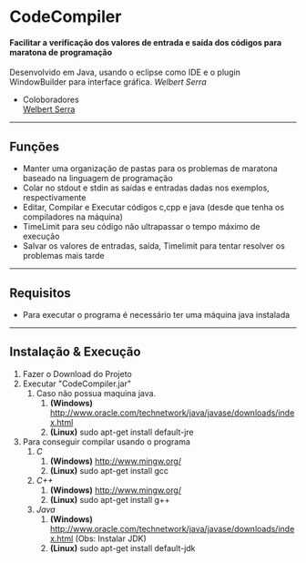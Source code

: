 > 
# CodeCompiler
#### Facilitar a verificação dos valores de entrada e saída dos códigos para maratona de programação
Desenvolvido em Java, usando o eclipse como IDE e o plugin WindowBuilder para interface gráfica.
_Welbert Serra_
>
* Coloboradores <br>
 [Welbert Serra](https://github.com/welbert)

***

## Funções
* Manter uma organização de pastas para os problemas de maratona baseado na linguagem de programação
* Colar no stdout e stdin as saídas e entradas dadas nos exemplos, respectivamente
* Editar, Compilar e Executar códigos c,cpp e java (desde que tenha os compiladores na máquina)
* TimeLimit para seu código não ultrapassar o tempo máximo de execução
* Salvar os valores de entradas, saída, Timelimit para tentar resolver os problemas mais tarde

***

## Requisitos
* Para executar o programa  é necessário ter uma máquina java instalada

***

## Instalação & Execução
1. Fazer o Download do Projeto
2. Executar "CodeCompiler.jar"
	1. Caso não possua maquina java. 
		1. **(Windows)** http://www.oracle.com/technetwork/java/javase/downloads/index.html
		2. **(Linux)** sudo apt-get install default-jre
3. Para conseguir compilar usando o programa
	1. _C_
 		1. **(Windows)** http://www.mingw.org/
		2. **(Linux)** sudo apt-get install gcc
	2. _C++_
 		1. **(Windows)** http://www.mingw.org/
		2. **(Linux)** sudo apt-get install g++
	2. _Java_
 		1. **(Windows)** http://www.oracle.com/technetwork/java/javase/downloads/index.html (Obs: Instalar JDK)
		2. **(Linux)** sudo apt-get install default-jdk

	


